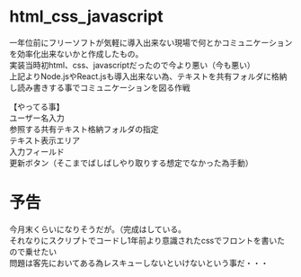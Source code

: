 # html_css_javascript

一年位前にフリーソフトが気軽に導入出来ない現場で何とかコミュニケーションを効率化出来ないかと作成したもの。</br>
実装当時初html、css、javascriptだったので今より悪い（今も悪い）</br>
上記よりNode.jsやReact.jsも導入出来ない為、テキストを共有フォルダに格納し読み書きする事でコミュニケーションを図る作戦</br>

【やってる事】</br>
ユーザー名入力</br>
参照する共有テキスト格納フォルダの指定</br>
テキスト表示エリア</br>
入力フィールド</br>
更新ボタン（そこまでばしばしやり取りする想定でなかった為手動）<br />

# 予告
今月末くらいになりそうだが。（完成はしている。<br />
それなりにスクリプトでコードし1年前より意識されたcssでフロントを書いたので乗せたい<br />
問題は客先においてある為レスキューしないといけないという事だ・・・<br />
